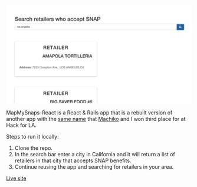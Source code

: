 ![MapMySnapsReact](/public/MapMySnapsReact.png)

MapMySnaps-React is a React & Rails app that is a rebuilt version of another app with the [same name](http://machikoyasuda.github.io/hackforla-live/) that [Machiko](https://github.com/machikoyasuda) and I won third place for at Hack for LA.


Steps to run it locally:

1. Clone the repo.
2. In the search bar enter a city in California and it will return a list of retailers in that city that accepts SNAP benefits.
3. Continue reusing the app and searching for retailers in your area.

[Live site](https://mapmysnapsreact.herokuapp.com/)
